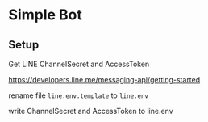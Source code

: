 # Simple Bot

## Setup

Get LINE ChannelSecret and AccessToken

https://developers.line.me/messaging-api/getting-started

rename file `line.env.template` to `line.env`

write ChannelSecret and AccessToken to line.env